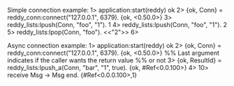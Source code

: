 Simple connection example:
    1> application:start(reddy)
    ok
    2> {ok, Conn} = reddy_conn:connect("127.0.0.1", 6379).
    {ok, <0.50.0>}
    3> reddy_lists:lpush(Conn, "foo", "1").
    1
    4> reddy_lists:lpush(Conn, "foo", "1").
    2
    5> reddy_lists:lpop(Conn, "foo").
    <<"2">>
    6>

Async connection example:
    1> application:start(reddy)
    ok
    2> {ok, Conn} = reddy_conn:connect("127.0.0.1", 6379).
    {ok, <0.50.0>}
    %% Last argument indicates if the caller wants the return value
    %% or not
    3> {ok, ResultId} = reddy_lists:lpush_a(Conn, "bar", "1", true).
    {ok, #Ref<0.0.100>}
    4> 10> receive Msg -> Msg end.
    {#Ref<0.0.0.100>,1}